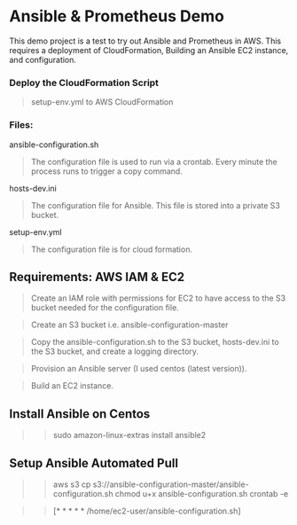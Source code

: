 # Ansible & Prometheus Demo
This demo project is a test to try out Ansible and Prometheus in AWS. This requires a deployment of CloudFormation, Building an Ansible EC2 instance, and configuration.


### Deploy the CloudFormation Script
> setup-env.yml to AWS CloudFormation

### Files:
ansible-configuration.sh 
> The configuration file is used to run via a crontab. Every minute the process runs to trigger a copy command.

hosts-dev.ini
> The configuration file for Ansible. This file is stored into a private S3 bucket.

setup-env.yml 
> The configuration file is for cloud formation.



## Requirements: AWS IAM & EC2
> Create an IAM role with permissions for EC2 to have access to the S3 bucket needed for the configuration file.
 
> Create an S3 bucket i.e. ansible-configuration-master
 
> Copy the ansible-configuration.sh to the S3 bucket, hosts-dev.ini to the S3 bucket, and create a logging directory.
 
> Provision an Ansible server (I used centos (latest version)). 
 
> Build an EC2 instance.


## Install Ansible on Centos
>> sudo amazon-linux-extras install ansible2

## Setup Ansible Automated Pull
>> aws s3 cp s3://ansible-configuration-master/ansible-configuration.sh
>> chmod u+x ansible-configuration.sh
>> crontab -e 


>> [* * * * * /home/ec2-user/ansible-configuration.sh]
